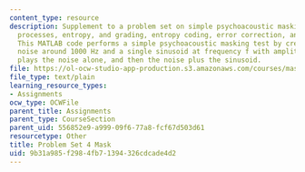 ```yaml
---
content_type: resource
description: Supplement to a problem set on simple psychoacoustic masking, Markoff
  processes, entropy, and grading, entropy coding, error correction, and data compression.
  This MATLAB code performs a simple psychoacoustic masking test by creating bandlimited
  noise around 1000 Hz and a single sinusoid at frequency f with amplitude A. It then
  plays the noise alone, and then the noise plus the sinusoid.
file: https://ol-ocw-studio-app-production.s3.amazonaws.com/courses/mas-160-signals-systems-and-information-for-media-technology-fall-2007/9b31a985f2984fb71394326cdcade4d2_ps4_mask.m
file_type: text/plain
learning_resource_types:
- Assignments
ocw_type: OCWFile
parent_title: Assignments
parent_type: CourseSection
parent_uid: 556852e9-a999-09f6-77a8-fcf67d503d61
resourcetype: Other
title: Problem Set 4 Mask
uid: 9b31a985-f298-4fb7-1394-326cdcade4d2
---
```

